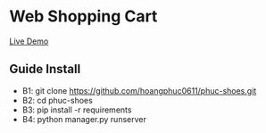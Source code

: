 # Web Shopping Cart


[Live Demo](https://phuc-shoes-live.herokuapp.com/)

## Guide Install

- B1: git clone https://github.com/hoangphuc0611/phuc-shoes.git 
- B2: cd phuc-shoes
- B3: pip install -r requirements
- B4: python manager.py runserver
 
